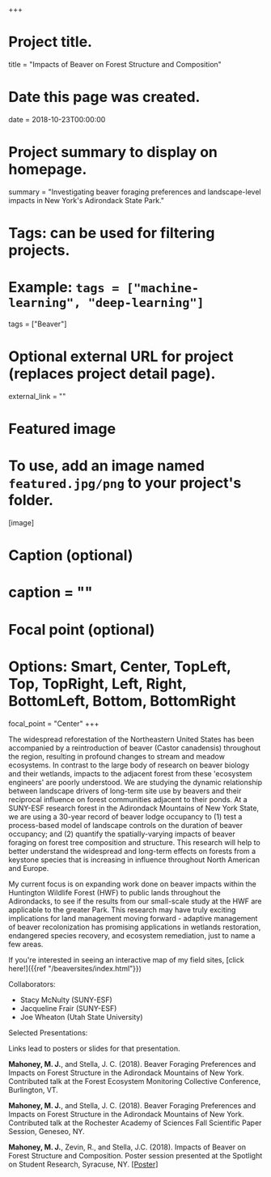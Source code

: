 +++
# Project title.
title = "Impacts of Beaver on Forest Structure and Composition"

# Date this page was created.
date = 2018-10-23T00:00:00

# Project summary to display on homepage.
summary = "Investigating beaver foraging preferences and landscape-level impacts in New York's Adirondack State Park."

# Tags: can be used for filtering projects.
# Example: `tags = ["machine-learning", "deep-learning"]`
tags = ["Beaver"]

# Optional external URL for project (replaces project detail page).
external_link = ""

# Featured image
# To use, add an image named `featured.jpg/png` to your project's folder. 
[image]
  # Caption (optional)
  # caption = ""
  
  # Focal point (optional)
  # Options: Smart, Center, TopLeft, Top, TopRight, Left, Right, BottomLeft, Bottom, BottomRight
  focal_point = "Center"
+++

The widespread reforestation of the Northeastern United States has been accompanied by a reintroduction of beaver (Castor canadensis) throughout the region, resulting in profound changes to stream and meadow ecosystems. In contrast to the large body of research on beaver biology and their wetlands, impacts to the adjacent forest from these 'ecosystem engineers' are poorly understood. We are studying the dynamic relationship between landscape drivers of long-term site use by beavers and their reciprocal influence on forest communities adjacent to their ponds.  At a SUNY-ESF research forest in the Adirondack Mountains of New York State, we are using a 30-year record of beaver lodge occupancy to (1) test a process-based model of landscape controls on the duration of beaver occupancy; and (2) quantify the spatially-varying impacts of beaver foraging on forest tree composition and structure. This research will help to better understand the widespread and long-term effects on forests from a keystone species that is increasing in influence throughout North American and Europe.  

My current focus is on expanding work done on beaver impacts within the Huntington Wildlife Forest (HWF) to public lands throughout the Adirondacks, to see if the results from our small-scale study at the HWF are applicable to the greater Park. This research may have truly exciting implications for land management moving forward - adaptive management of beaver recolonization has promising applications in wetlands restoration, endangered species recovery, and ecosystem remediation, just to name a few areas.  

If you're interested in seeing an interactive map of my field sites, [click here!]({{ref "/beaversites/index.html"}})

Collaborators:

* Stacy McNulty (SUNY-ESF)
* Jacqueline Frair (SUNY-ESF)
* Joe Wheaton (Utah State University)

Selected Presentations:

Links lead to posters or slides for that presentation.

**Mahoney, M. J.**, and Stella, J. C. (2018). Beaver Foraging Preferences and Impacts on Forest Structure in the Adirondack Mountains of New York. Contributed talk at the Forest Ecosystem Monitoring Collective Conference, Burlington, VT.

**Mahoney, M. J.**, and Stella, J. C. (2018). Beaver Foraging Preferences and Impacts on Forest Structure in the Adirondack Mountains of New York. Contributed talk at the Rochester Academy of Sciences Fall Scientific Paper Session, Geneseo, NY.

**Mahoney, M. J.**, Zevin, R., and Stella, J.C. (2018). Impacts of Beaver on Forest Structure and Composition. Poster session presented at the Spotlight on Student Research, Syracuse, NY.
[[Poster]](https://www.mikemahoney218.com/project/beaverimpacts/SpotlightPoster2018.png)